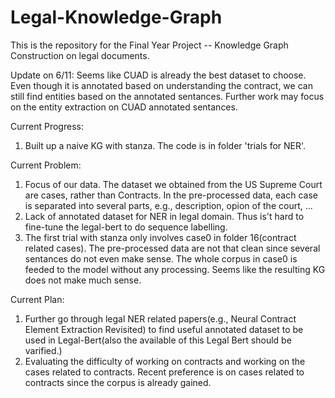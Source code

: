 # Legal-Knowledge-Graph
This is the repository for the Final Year Project -- Knowledge Graph Construction on legal documents. 

Update on 6/11: Seems like CUAD is already the best dataset to choose. Even though it is annotated based on understanding the contract, we can still find entities based on the annotated sentances. Further work may focus on the entity extraction on CUAD annotated sentances.


Current Progress:
  1. Built up a naive KG with stanza. The code is in folder 'trials for NER'.

Current Problem: 
  1. Focus of our data. The dataset we obtained from the US Supreme Court are cases, rather than Contracts. In the pre-processed data, each case is separated into several parts, e.g., description, opion of the court, ...
  2. Lack of annotated  dataset for NER in legal domain. Thus is't hard to fine-tune the legal-bert to do sequence labelling.
  3. The first trial with stanza only involves case0 in folder 16(contract related cases). The pre-processed data are not that clean since several sentances do not even make sense. The whole corpus in case0 is feeded to the model without any processing. Seems like the resulting KG does not make much sense.

Current Plan:
  1. Further go through legal NER related papers(e.g., Neural Contract Element Extraction Revisited) to find useful annotated dataset to be used in Legal-Bert(also the available of this Legal Bert should be varified.)
  2. Evaluating the difficulty of working on contracts and working on the cases related to contracts. Recent preference is on cases related to contracts since the corpus is already gained.
